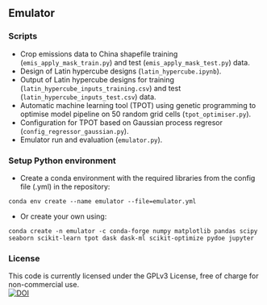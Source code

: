 ## Emulator
### Scripts
- Crop emissions data to China shapefile training (`emis_apply_mask_train.py`) and test (`emis_apply_mask_test.py`) data.  
- Design of Latin hypercube designs (`latin_hypercube.ipynb`).  
- Output of Latin hypercube designs for training (`latin_hypercube_inputs_training.csv`) and test (`latin_hypercube_inputs_test.csv`) data.  
- Automatic machine learning tool (TPOT) using genetic programming to optimise model pipeline on 50 random grid cells (`tpot_optimiser.py`).  
- Configuration for TPOT based on Gaussian process regresor (`config_regressor_gaussian.py`).  
- Emulator run and evaluation (`emulator.py`).  

### Setup Python environment
- Create a conda environment with the required libraries from the config file (.yml) in the repository:
```
conda env create --name emulator --file=emulator.yml
```
- Or create your own using:
```
conda create -n emulator -c conda-forge numpy matplotlib pandas scipy seaborn scikit-learn tpot dask dask-ml scikit-optimize pydoe jupyter
```  
### License  
This code is currently licensed under the GPLv3 License, free of charge for non-commercial use.  
[![DOI](https://zenodo.org/badge/249476351.svg)](https://zenodo.org/badge/latestdoi/249476351)  
